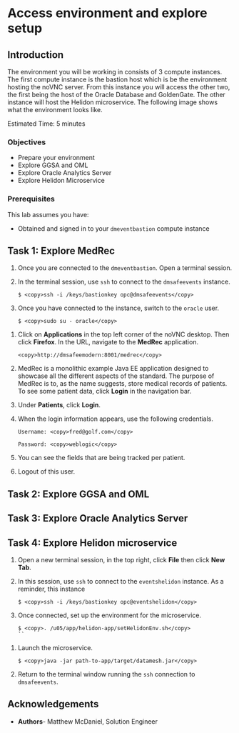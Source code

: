 <!-- IMPORTANT -->
<!-- Comments indicate incomplete portions of the markdown, delete comments once a component is complete -->
<!-- IMPORTANT -->

# Access environment and explore setup

## Introduction

The environment you will be working in consists of 3 compute instances. The first compute instance is the bastion host which is be the environment hosting the noVNC server. From this instance you will access the other two, the first being the host of the Oracle Database and GoldenGate. The other instance will host the Helidon microservice. The following image shows what the environment looks like.

<!-- INSERT IMAGE HERE -->

Estimated Time: 5 minutes

### Objectives
- Prepare your environment
- Explore GGSA and OML
- Explore Oracle Analytics Server
- Explore Helidon Microservice

### Prerequisites
  This lab assumes you have:
  - Obtained and signed in to your `dmeventbastion` compute instance

## Task 1: Explore MedRec

<!-- Pradeep, Matthew -->

1. Once you are connected to the `dmeventbastion`. Open a terminal session.

    <!-- INSERT IMAGE HERE -->

<!-- Check hostname -->
2. In the terminal session, use `ssh` to connect to the `dmsafeevents` instance.

    ```
    $ <copy>ssh -i /keys/bastionkey opc@dmsafeevents</copy>
    ```

3. Once you have connected to the instance, switch to the `oracle` user.

    ```
    $ <copy>sudo su - oracle</copy>
    ```
<!-- Verify hostname, port, path, etc.-->
1. Click on **Applications** in the top left corner of the noVNC desktop. Then click **Firefox**. In the URL, navigate to the **MedRec** application.

    ```
    <copy>http://dmsafeemodern:8001/medrec</copy>
    ```

2. MedRec is a monolithic example Java EE application designed to showcase all the different aspects of the standard. The purpose of MedRec is to, as the name suggests, store medical records of patients. To see some patient data, click **Login** in the navigation bar.

    <!-- INSET IMAGE HERE-->

3. Under **Patients**, click **Login**.

    <!-- INSERT IMAGE HERE-->

4. When the login information appears, use the following credentials.

    ```
    Username: <copy>fred@golf.com</copy>
    ```

    ```
    Password: <copy>weblogic</copy>
    ```

5. You can see the fields that are being tracked per patient.

6. Logout of this user.

## Task 2: Explore GGSA and OML

<!-- Jade, Maybe Hannah -->
<!-- TBD: I'm not sure involvement the user will have with setting up the pipeline -->

## Task 3: Explore Oracle Analytics Server

<!-- TBD: I'm not sure of the involvement the user will have with setting up the analytics view-->

## Task 4: Explore Helidon microservice

<!-- Matthew, Pradeep -->

1. Open a new terminal session, in the top right, click **File** then click **New Tab**.

    <!-- INSERT IMAGE HERE -->

2. In this session, use `ssh` to connect to the `eventshelidon` instance. As a reminder, this instance 

    ```
    $ <copy>ssh -i /keys/bastionkey opc@eventshelidon</copy>
    ```

<!-- Review if necessary, will with microservice be launched at instance startup? Also, service name name is probably incorrect-->
3. Once connected, set up the environment for the microservice.

    ```
    $ <copy>. /u05/app/helidon-app/setHelidonEnv.sh</copy>
    ``

<!-- Change path -->
1. Launch the microservice.

    ```
    $ <copy>java -jar path-to-app/target/datamesh.jar</copy>
    ```
2. Return to the terminal window running the `ssh` connection to `dmsafeevents`.

## Acknowledgements
- **Authors**- Matthew McDaniel, Solution Engineer

